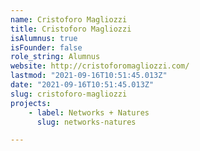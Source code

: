 ```yaml
---
name: Cristoforo Magliozzi
title: Cristoforo Magliozzi
isAlumnus: true
isFounder: false
role_string: Alumnus
website: http://cristoforomagliozzi.com/
lastmod: "2021-09-16T10:51:45.013Z"
date: "2021-09-16T10:51:45.013Z"
slug: cristoforo-magliozzi
projects:
    - label: Networks + Natures
      slug: networks-natures

---
```

